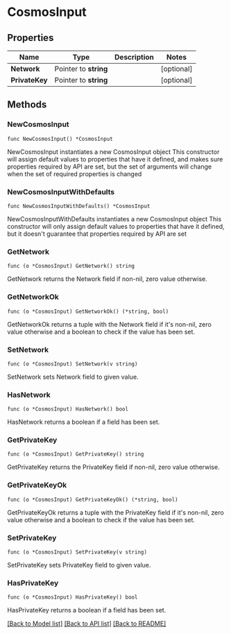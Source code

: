 # CosmosInput

## Properties

Name | Type | Description | Notes
------------ | ------------- | ------------- | -------------
**Network** | Pointer to **string** |  | [optional] 
**PrivateKey** | Pointer to **string** |  | [optional] 

## Methods

### NewCosmosInput

`func NewCosmosInput() *CosmosInput`

NewCosmosInput instantiates a new CosmosInput object
This constructor will assign default values to properties that have it defined,
and makes sure properties required by API are set, but the set of arguments
will change when the set of required properties is changed

### NewCosmosInputWithDefaults

`func NewCosmosInputWithDefaults() *CosmosInput`

NewCosmosInputWithDefaults instantiates a new CosmosInput object
This constructor will only assign default values to properties that have it defined,
but it doesn't guarantee that properties required by API are set

### GetNetwork

`func (o *CosmosInput) GetNetwork() string`

GetNetwork returns the Network field if non-nil, zero value otherwise.

### GetNetworkOk

`func (o *CosmosInput) GetNetworkOk() (*string, bool)`

GetNetworkOk returns a tuple with the Network field if it's non-nil, zero value otherwise
and a boolean to check if the value has been set.

### SetNetwork

`func (o *CosmosInput) SetNetwork(v string)`

SetNetwork sets Network field to given value.

### HasNetwork

`func (o *CosmosInput) HasNetwork() bool`

HasNetwork returns a boolean if a field has been set.

### GetPrivateKey

`func (o *CosmosInput) GetPrivateKey() string`

GetPrivateKey returns the PrivateKey field if non-nil, zero value otherwise.

### GetPrivateKeyOk

`func (o *CosmosInput) GetPrivateKeyOk() (*string, bool)`

GetPrivateKeyOk returns a tuple with the PrivateKey field if it's non-nil, zero value otherwise
and a boolean to check if the value has been set.

### SetPrivateKey

`func (o *CosmosInput) SetPrivateKey(v string)`

SetPrivateKey sets PrivateKey field to given value.

### HasPrivateKey

`func (o *CosmosInput) HasPrivateKey() bool`

HasPrivateKey returns a boolean if a field has been set.


[[Back to Model list]](../README.md#documentation-for-models) [[Back to API list]](../README.md#documentation-for-api-endpoints) [[Back to README]](../README.md)


